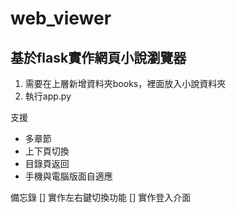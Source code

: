 # web_viewer
## 基於flask實作網頁小說瀏覽器

1. 需要在上層新增資料夾books，裡面放入小說資料夾
2. 執行app.py

支援
- 多章節
- 上下頁切換
- 目錄頁返回
- 手機與電腦版面自適應

備忘錄
[] 實作左右鍵切換功能
[] 實作登入介面
